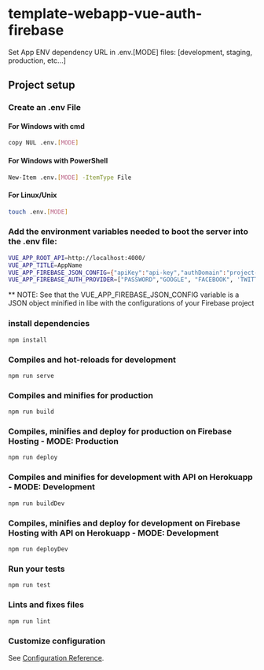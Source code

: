 # template-webapp-vue-auth-firebase

Set App ENV dependency URL in .env.[MODE] files: [development, staging, production, etc...]

## Project setup

### Create an .env File
#### For Windows with cmd
```bash
copy NUL .env.[MODE]
```
#### For Windows with PowerShell
```bash
New-Item .env.[MODE] -ItemType File
```
#### For Linux/Unix
```bash
touch .env.[MODE]
```

### Add the environment variables needed to boot the server into the .env file:
```bash
VUE_APP_ROOT_API=http://localhost:4000/
VUE_APP_TITLE=AppName
VUE_APP_FIREBASE_JSON_CONFIG={"apiKey":"api-key","authDomain":"project-id.firebaseapp.com","databaseURL":"https://project-id.firebaseio.com","projectId":"project-id","storageBucket":"project-id.appspot.com","messagingSenderId":"sender-id","appID":"app-id",,"measurementId":"measurementId"}
VUE_APP_FIREBASE_AUTH_PROVIDER=["PASSWORD","GOOGLE", "FACEBOOK", 'TWITTER']
```
** NOTE: See that the VUE_APP_FIREBASE_JSON_CONFIG variable is a JSON object minified in libe with the configurations of your Firebase project
### install dependencies
```
npm install
```

### Compiles and hot-reloads for development
```
npm run serve
```

### Compiles and minifies for production
```
npm run build
```

### Compiles, minifies and deploy for production on Firebase Hosting - MODE: Production
```
npm run deploy
```

### Compiles and minifies for development with API on Herokuapp - MODE: Development
```
npm run buildDev
```

### Compiles, minifies and deploy for development on Firebase Hosting with API on Herokuapp  - MODE: Development
```
npm run deployDev
```

### Run your tests
```
npm run test
```

### Lints and fixes files
```
npm run lint
```

### Customize configuration
See [Configuration Reference](https://cli.vuejs.org/config/).
